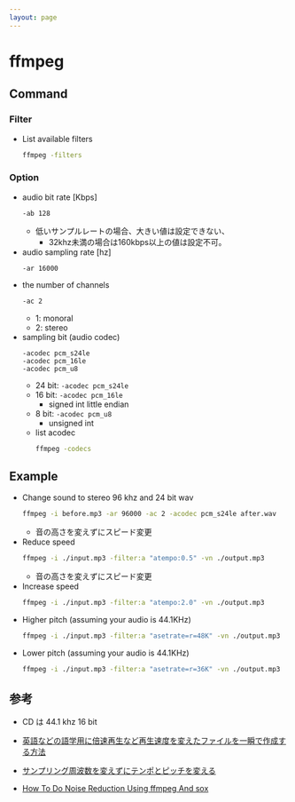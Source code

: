 ```yaml
---
layout: page
---
```


# ffmpeg

## Command

### Filter

* List available filters
    ```sh
    ffmpeg -filters
    ```

### Option

* audio bit rate [Kbps]
    ```
    -ab 128
    ```
    * 低いサンプルレートの場合、大きい値は設定できない、
        * 32khz未満の場合は160kbps以上の値は設定不可。
* audio sampling rate [hz]
    ```
    -ar 16000
    ```
* the number of channels
    ```sh
    -ac 2
    ```
    * 1: monoral
    * 2: stereo
* sampling bit (audio codec)
    ```
    -acodec pcm_s24le
    -acodec pcm_16le
    -acodec pcm_u8
    ```
    * 24 bit: `-acodec pcm_s24le`
    * 16 bit: `-acodec pcm_16le`
        * signed int little endian
    * 8 bit: `-acodec pcm_u8`
        * unsigned int
    * list acodec
        ```sh
        ffmpeg -codecs
        ```


## Example

* Change sound to stereo 96 khz and 24 bit wav
    ```sh
    ffmpeg -i before.mp3 -ar 96000 -ac 2 -acodec pcm_s24le after.wav
    ```
    * 音の高さを変えずにスピード変更
* Reduce speed
    ```sh
    ffmpeg -i ./input.mp3 -filter:a "atempo:0.5" -vn ./output.mp3
    ```
    * 音の高さを変えずにスピード変更
* Increase speed
    ```sh
    ffmpeg -i ./input.mp3 -filter:a "atempo:2.0" -vn ./output.mp3
    ```
* Higher pitch (assuming your audio is 44.1KHz)
    ```sh
    ffmpeg -i ./input.mp3 -filter:a "asetrate=r=48K" -vn ./output.mp3
    ```
* Lower pitch (assuming your audio is 44.1KHz)
    ```sh
    ffmpeg -i ./input.mp3 -filter:a "asetrate=r=36K" -vn ./output.mp3
    ```


    
## 参考

* CD は 44.1 khz 16 bit

* [英語などの語学用に倍速再生など再生速度を変えたファイルを一瞬で作成する方法](https://webnetforce.net/ffmpeg-audio-file-speed/)
* [サンプリング周波数を変えずにテンポとピッチを変える](http://nico-lab.net/rubberband_with_ffmpeg/)
* [How To Do Noise Reduction Using ffmpeg And sox](http://www.zoharbabin.com/how-to-do-noise-reduction-using-ffmpeg-and-sox/)
